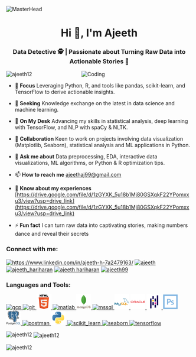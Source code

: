 ![MasterHead](https://user-images.githubusercontent.com/74038190/240304586-d48893bd-0757-481c-8d7e-ba3e163feae7.png)
<h1 align="center">Hi 👋, I'm Ajeeth</h1>
<h3 align="center">Data Detective 🕵️ | Passionate about Turning Raw Data into Actionable Stories 📖</h3>
<img align="right" alt="Coding" width="300" src="https://user-images.githubusercontent.com/74038190/235224431-e8c8c12e-6826-47f1-89fb-2ddad83b3abf.gif">


<p align="left"> <img src="https://komarev.com/ghpvc/?username=ajeeth12&label=Profile%20views&color=0e75b6&style=flat" alt="ajeeth12" /> </p>

- 🔭 **Focus** Leveraging Python, R, and tools like pandas, scikit-learn, and TensorFlow to derive actionable insights.

- 🌱 **Seeking** Knowledge exchange on the latest in data science and machine learning.

- 👯 **On My Desk** Advancing my skills in statistical analysis, deep learning with TensorFlow, and NLP with spaCy & NLTK.

- 🤝 **Collaboration** Keen to work on projects involving data visualization (Matplotlib, Seaborn), statistical analysis and ML applications in Python.

- 💬 **Ask me about** Data preprocessing, EDA, interactive data visualizations, ML algorithms, or Python & R optimization tips.

- 📫 **How to reach me** ajeethaj99@gmail.com

- 📄 **Know about my experiences** [https://drive.google.com/file/d/1zGYXK_5u18b1Mj80GSXqkF22YPomxxu3/view?usp=drive_link](https://drive.google.com/file/d/1zGYXK_5u18b1Mj80GSXqkF22YPomxxu3/view?usp=drive_link)

- ⚡ **Fun fact** I can turn raw data into captivating stories, making numbers dance and reveal their secrets

<h3 align="left">Connect with me:</h3>
<p align="left">
<a href="https://linkedin.com/in/https://www.linkedin.com/in/ajeeth-h-7a2479163/" target="blank"><img align="center" src="https://raw.githubusercontent.com/rahuldkjain/github-profile-readme-generator/master/src/images/icons/Social/linked-in-alt.svg" alt="https://www.linkedin.com/in/ajeeth-h-7a2479163/" height="30" width="40" /></a>
<a href="https://kaggle.com/ajeeth" target="blank"><img align="center" src="https://raw.githubusercontent.com/rahuldkjain/github-profile-readme-generator/master/src/images/icons/Social/kaggle.svg" alt="ajeeth" height="30" width="40" /></a>
<a href="https://instagram.com/ajeeth_hariharan" target="blank"><img align="center" src="https://raw.githubusercontent.com/rahuldkjain/github-profile-readme-generator/master/src/images/icons/Social/instagram.svg" alt="ajeeth_hariharan" height="30" width="40" /></a>
<a href="https://www.hackerrank.com/ajeeth hariharan" target="blank"><img align="center" src="https://raw.githubusercontent.com/rahuldkjain/github-profile-readme-generator/master/src/images/icons/Social/hackerrank.svg" alt="ajeeth hariharan" height="30" width="40" /></a>
<a href="https://www.leetcode.com/ajeeth99" target="blank"><img align="center" src="https://raw.githubusercontent.com/rahuldkjain/github-profile-readme-generator/master/src/images/icons/Social/leet-code.svg" alt="ajeeth99" height="30" width="40" /></a>
</p>

<h3 align="left">Languages and Tools:</h3>
<p align="left"> <a href="https://cloud.google.com" target="_blank" rel="noreferrer"> <img src="https://www.vectorlogo.zone/logos/google_cloud/google_cloud-icon.svg" alt="gcp" width="40" height="40"/> </a> <a href="https://git-scm.com/" target="_blank" rel="noreferrer"> <img src="https://www.vectorlogo.zone/logos/git-scm/git-scm-icon.svg" alt="git" width="40" height="40"/> </a> <a href="https://www.w3.org/html/" target="_blank" rel="noreferrer"> <img src="https://raw.githubusercontent.com/devicons/devicon/master/icons/html5/html5-original-wordmark.svg" alt="html5" width="40" height="40"/> </a> <a href="https://www.mathworks.com/" target="_blank" rel="noreferrer"> <img src="https://upload.wikimedia.org/wikipedia/commons/2/21/Matlab_Logo.png" alt="matlab" width="40" height="40"/> </a> <a href="https://www.mongodb.com/" target="_blank" rel="noreferrer"> <img src="https://raw.githubusercontent.com/devicons/devicon/master/icons/mongodb/mongodb-original-wordmark.svg" alt="mongodb" width="40" height="40"/> </a> <a href="https://www.microsoft.com/en-us/sql-server" target="_blank" rel="noreferrer"> <img src="https://www.svgrepo.com/show/303229/microsoft-sql-server-logo.svg" alt="mssql" width="40" height="40"/> </a> <a href="https://www.mysql.com/" target="_blank" rel="noreferrer"> <img src="https://raw.githubusercontent.com/devicons/devicon/master/icons/mysql/mysql-original-wordmark.svg" alt="mysql" width="40" height="40"/> </a> <a href="https://www.oracle.com/" target="_blank" rel="noreferrer"> <img src="https://raw.githubusercontent.com/devicons/devicon/master/icons/oracle/oracle-original.svg" alt="oracle" width="40" height="40"/> </a> <a href="https://pandas.pydata.org/" target="_blank" rel="noreferrer"> <img src="https://raw.githubusercontent.com/devicons/devicon/2ae2a900d2f041da66e950e4d48052658d850630/icons/pandas/pandas-original.svg" alt="pandas" width="40" height="40"/> </a> <a href="https://www.photoshop.com/en" target="_blank" rel="noreferrer"> <img src="https://raw.githubusercontent.com/devicons/devicon/master/icons/photoshop/photoshop-line.svg" alt="photoshop" width="40" height="40"/> </a> <a href="https://www.postgresql.org" target="_blank" rel="noreferrer"> <img src="https://raw.githubusercontent.com/devicons/devicon/master/icons/postgresql/postgresql-original-wordmark.svg" alt="postgresql" width="40" height="40"/> </a> <a href="https://postman.com" target="_blank" rel="noreferrer"> <img src="https://www.vectorlogo.zone/logos/getpostman/getpostman-icon.svg" alt="postman" width="40" height="40"/> </a> <a href="https://www.python.org" target="_blank" rel="noreferrer"> <img src="https://raw.githubusercontent.com/devicons/devicon/master/icons/python/python-original.svg" alt="python" width="40" height="40"/> </a> <a href="https://scikit-learn.org/" target="_blank" rel="noreferrer"> <img src="https://upload.wikimedia.org/wikipedia/commons/0/05/Scikit_learn_logo_small.svg" alt="scikit_learn" width="40" height="40"/> </a> <a href="https://seaborn.pydata.org/" target="_blank" rel="noreferrer"> <img src="https://seaborn.pydata.org/_images/logo-mark-lightbg.svg" alt="seaborn" width="40" height="40"/> </a> <a href="https://www.tensorflow.org" target="_blank" rel="noreferrer"> <img src="https://www.vectorlogo.zone/logos/tensorflow/tensorflow-icon.svg" alt="tensorflow" width="40" height="40"/> </a> </p>

<p><img align="left" src="https://github-readme-stats.vercel.app/api/top-langs?username=ajeeth12&show_icons=true&locale=en&layout=compact" alt="ajeeth12" /></p>

<p>&nbsp;<img align="center" src="https://github-readme-stats.vercel.app/api?username=ajeeth12&show_icons=true&locale=en" alt="ajeeth12" /></p>

<p><img align="center" src="https://github-readme-streak-stats.herokuapp.com/?user=ajeeth12&" alt="ajeeth12" /></p>
